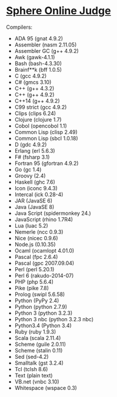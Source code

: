 # [Sphere Online Judge](http://www.spoj.com/)

Compilers:

- ADA 95 (gnat 4.9.2)
- Assembler (nasm 2.11.05)
- Assembler GC (g++ 4.9.2)
- Awk (gawk-4.1.1)
- Bash (bash-4.3.30)
- Brainf**k (bff 1.0.5)
- C (gcc 4.9.2)
- C# (gmcs 3.10)
- C++ (g++ 4.3.2)
- C++ (g++ 4.9.2)
- C++14 (g++ 4.9.2)
- C99 strict (gcc 4.9.2)
- Clips (clips 6.24)
- Clojure (clojure 1.7)
- Cobol (opencobol 1.1)
- Common Lisp (clisp 2.49)
- Common Lisp (sbcl 1.0.18)
- D (gdc 4.9.2)
- Erlang (erl 5.6.3)
- F# (fsharp 3.1)
- Fortran 95 (gfortran 4.9.2)
- Go (gc 1.4)
- Groovy (2.4)
- Haskell (ghc 7.6)
- Icon (iconc 9.4.3)
- Intercal (ick 0.28-4)
- JAR (JavaSE 6)
- Java (JavaSE 8)
- Java Script (spidermonkey 24.)
- JavaScript (rhino 1.7R4)
- Lua (luac 5.2)
- Nemerle (ncc 0.9.3)
- Nice (nicec 0.9.6)
- Node.js (0.10.35)
- Ocaml (ocamlopt 4.01.0)
- Pascal (fpc 2.6.4)
- Pascal (gpc 2007.09.04)
- Perl (perl 5.20.1)
- Perl 6 (rakudo-2014-07)
- PHP (php 5.6.4)
- Pike (pike 7.8)
- Prolog (swipl 5.6.58)
- Python (PyPy 2.4)
- Python (python 2.7.9)
- Python 3 (python 3.2.3)
- Python 3 nbc (python 3.2.3 nbc)
- Python3.4 (Python 3.4)
- Ruby (ruby 1.9.3)
- Scala (scala 2.11.4)
- Scheme (guile 2.0.11)
- Scheme (stalin 0.11)
- Sed (sed-4.2)
- Smalltalk (gst 3.2.4)
- Tcl (tclsh 8.6)
- Text (plain text)
- VB.net (vnbc 3.10)
- Whitespace (wspace 0.3)


